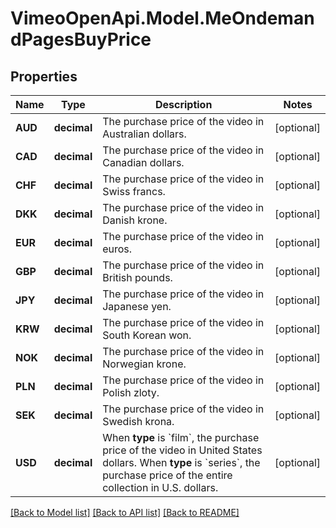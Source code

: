 # VimeoOpenApi.Model.MeOndemandPagesBuyPrice
## Properties

Name | Type | Description | Notes
------------ | ------------- | ------------- | -------------
**AUD** | **decimal** | The purchase price of the video in Australian dollars. | [optional] 
**CAD** | **decimal** | The purchase price of the video in Canadian dollars. | [optional] 
**CHF** | **decimal** | The purchase price of the video in Swiss francs. | [optional] 
**DKK** | **decimal** | The purchase price of the video in Danish krone. | [optional] 
**EUR** | **decimal** | The purchase price of the video in euros. | [optional] 
**GBP** | **decimal** | The purchase price of the video in British pounds. | [optional] 
**JPY** | **decimal** | The purchase price of the video in Japanese yen. | [optional] 
**KRW** | **decimal** | The purchase price of the video in South Korean won. | [optional] 
**NOK** | **decimal** | The purchase price of the video in Norwegian krone. | [optional] 
**PLN** | **decimal** | The purchase price of the video in Polish zloty. | [optional] 
**SEK** | **decimal** | The purchase price of the video in Swedish krona. | [optional] 
**USD** | **decimal** | When **type** is &#x60;film&#x60;, the purchase price of the video in United States dollars. When **type** is &#x60;series&#x60;, the purchase price of the entire collection in U.S. dollars. | [optional] 

[[Back to Model list]](../README.md#documentation-for-models) [[Back to API list]](../README.md#documentation-for-api-endpoints) [[Back to README]](../README.md)

